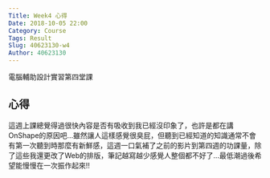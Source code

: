```yaml
---
Title: Week4 心得
Date: 2018-10-05 22:00
Category: Course
Tags: Result
Slug: 40623130-w4
Author: 40623130
---
```


電腦輔助設計實習第四堂課

<!-- PELICAN_END_SUMMARY -->

心得
----

這週上課總覺得過很快內容是否有吸收到我已經沒印象了，也許是都在講OnShape的原因吧...雖然讓人這樣感覺很臭屁，但聽到已經知道的知識通常不會有第一次聽到時那麼有新鮮感，這週一口氣補了之前的影片到第四週的功課量，除了這些我還更改了Web的排版，筆記越寫越少感覺人整個都不好了...最低潮過後希望能慢慢在一次振作起來!!